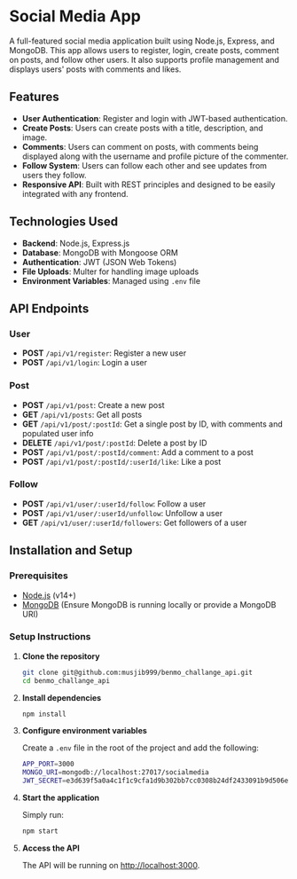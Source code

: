# Social Media App

A full-featured social media application built using Node.js, Express, and MongoDB. This app allows users to register, login, create posts, comment on posts, and follow other users. It also supports profile management and displays users' posts with comments and likes.

## Features

- **User Authentication**: Register and login with JWT-based authentication.
- **Create Posts**: Users can create posts with a title, description, and image.
- **Comments**: Users can comment on posts, with comments being displayed along with the username and profile picture of the commenter.
- **Follow System**: Users can follow each other and see updates from users they follow.
- **Responsive API**: Built with REST principles and designed to be easily integrated with any frontend.

## Technologies Used

- **Backend**: Node.js, Express.js
- **Database**: MongoDB with Mongoose ORM
- **Authentication**: JWT (JSON Web Tokens)
- **File Uploads**: Multer for handling image uploads
- **Environment Variables**: Managed using `.env` file

## API Endpoints

### User

- **POST** `/api/v1/register`: Register a new user
- **POST** `/api/v1/login`: Login a user

### Post

- **POST** `/api/v1/post`: Create a new post
- **GET** `/api/v1/posts`: Get all posts
- **GET** `/api/v1/post/:postId`: Get a single post by ID, with comments and populated user info
- **DELETE** `/api/v1/post/:postId`: Delete a post by ID
- **POST** `/api/v1/post/:postId/comment`: Add a comment to a post
- **POST** `/api/v1/post/:postId/:userId/like`: Like a post

### Follow

- **POST** `/api/v1/user/:userId/follow`: Follow a user
- **POST** `/api/v1/user/:userId/unfollow`: Unfollow a user
- **GET** `/api/v1/user/:userId/followers`: Get followers of a user

## Installation and Setup

### Prerequisites

- [Node.js](https://nodejs.org/en/) (v14+)
- [MongoDB](https://www.mongodb.com/) (Ensure MongoDB is running locally or provide a MongoDB URI)

### Setup Instructions

1. **Clone the repository**

    ```bash
    git clone git@github.com:musjib999/benmo_challange_api.git
    cd benmo_challange_api
    ```

2. **Install dependencies**

    ```bash
    npm install
    ```

3. **Configure environment variables**

    Create a `.env` file in the root of the project and add the following:

    ```bash
    APP_PORT=3000
    MONGO_URI=mongodb://localhost:27017/socialmedia
    JWT_SECRET=e3d639f5a0a4c1f1c9cfa1d9b302bb7cc0308b24df2433091b9d506e9bb6369f
    ```

4. **Start the application**

    Simply run:

    ```bash
    npm start
    ```

5. **Access the API**

    The API will be running on [http://localhost:3000](http://localhost:3000).
